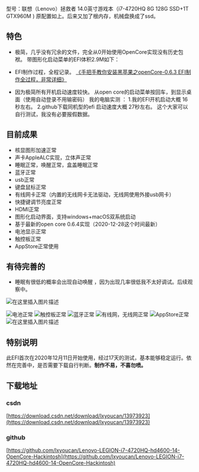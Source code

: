 型号：联想（Lenovo）拯救者 14.0英寸游戏本（i7-4720HQ 8G 128G SSD+1T GTX960M )
原配置如上。后来又加了根内存，机械盘换成了ssd。
## 特色
- 极简，几乎没有冗余的文件，完全从0开始使用OpenCore实现没有历史包袱。
带图形化启动菜单的EFI体积2.9M如下：


- EFI制作过程，全程记录。
[《手把手教你安装黑苹果之openCore-0.6.3 EFI制作全过程，非常详细》](https://blog.csdn.net/lxyoucan/article/details/110730680)
- 因为极简所有开机启动速度较快。
从open core的启动菜单按回车，到显示桌面（使用自动登录不用输密码）
我的电脑实测 ：
1.我的EFI开机启动大概 16秒左右。
2.github下载同机型的efi 启动速度大概 27秒左右。
这个大家可以自行测试，我没有必要报假数据。


## 目前成果
- 核显图形加速正常
- 声卡AppleALC实现，立体声正常
- 睡眠正常，唤醒正常，盒盖睡眠正常
- 蓝牙正常
- usb正常
- 键盘鼠标正常
- 有线网卡正常（内置的无线网卡无法驱动，无线网使用外接usb网卡）
- 快捷键调节亮度正常
- HDMI正常
- 图形化启动界面，支持windows+macOS双系统启动
- 基于最新的open core 0.6.4实现（2020-12-28这个时间最新）
- 电池显示正常
- 触控板正常
- AppStore正常使用
## 有待完善的
- 睡眠有很低的概率会出现自动唤醒 ，因为出现几率很低我不太好调试。后续观察中。

![在这里插入图片描述](https://img-blog.csdnimg.cn/20201228230259266.png?x-oss-process=image/watermark,type_ZmFuZ3poZW5naGVpdGk,shadow_10,text_aHR0cHM6Ly9ibG9nLmNzZG4ubmV0L2x4eW91Y2Fu,size_16,color_FFFFFF,t_70)

![电池正常](https://img-blog.csdnimg.cn/20201211001203529.png)
![触控板正常](https://img-blog.csdnimg.cn/20201211001217621.png?x-oss-process=image/watermark,type_ZmFuZ3poZW5naGVpdGk,shadow_10,text_aHR0cHM6Ly9ibG9nLmNzZG4ubmV0L2x4eW91Y2Fu,size_16,color_FFFFFF,t_70)
![蓝牙正常](https://img-blog.csdnimg.cn/20201211001240901.png?x-oss-process=image/watermark,type_ZmFuZ3poZW5naGVpdGk,shadow_10,text_aHR0cHM6Ly9ibG9nLmNzZG4ubmV0L2x4eW91Y2Fu,size_16,color_FFFFFF,t_70)
![有线网，无线网正常](https://img-blog.csdnimg.cn/20201211001401645.png?x-oss-process=image/watermark,type_ZmFuZ3poZW5naGVpdGk,shadow_10,text_aHR0cHM6Ly9ibG9nLmNzZG4ubmV0L2x4eW91Y2Fu,size_16,color_FFFFFF,t_70)
![AppStore正常](https://img-blog.csdnimg.cn/20201211101814337.png?x-oss-process=image/watermark,type_ZmFuZ3poZW5naGVpdGk,shadow_10,text_aHR0cHM6Ly9ibG9nLmNzZG4ubmV0L2x4eW91Y2Fu,size_16,color_FFFFFF,t_70)
![在这里插入图片描述](https://img-blog.csdnimg.cn/20201222163956476.png?x-oss-process=image/watermark,type_ZmFuZ3poZW5naGVpdGk,shadow_10,text_aHR0cHM6Ly9ibG9nLmNzZG4ubmV0L2x4eW91Y2Fu,size_16,color_FFFFFF,t_70)
## 特别说明
此EFI首次在2020年12月11日开始使用，经过17天的测试，基本能够稳定运行。依然在完善中，是否需要下载自行判断。**制作不易，不喜勿喷。**


## 下载地址

### csdn
[https://download.csdn.net/download/lxyoucan/13973923](https://download.csdn.net/download/lxyoucan/13973923)

### github
[https://github.com/lxyoucan/Lenovo-LEGION-i7-4720HQ-hd4600-14-OpenCore-Hackintosh](https://github.com/lxyoucan/Lenovo-LEGION-i7-4720HQ-hd4600-14-OpenCore-Hackintosh)
